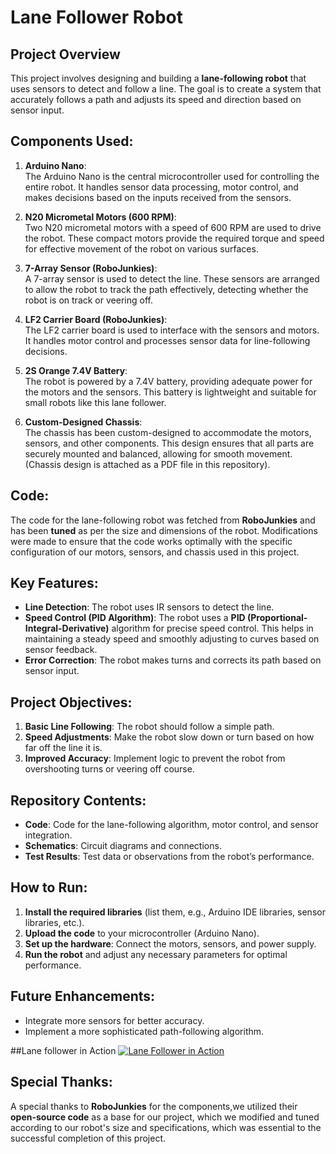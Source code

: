 # Lane Follower Robot

## Project Overview
This project involves designing and building a **lane-following robot** that uses sensors to detect and follow a line. The goal is to create a system that accurately follows a path and adjusts its speed and direction based on sensor input.

## Components Used:
1. **Arduino Nano**:  
   The Arduino Nano is the central microcontroller used for controlling the entire robot. It handles sensor data processing, motor control, and makes decisions based on the inputs received from the sensors.

2. **N20 Micrometal Motors (600 RPM)**:  
   Two N20 micrometal motors with a speed of 600 RPM are used to drive the robot. These compact motors provide the required torque and speed for effective movement of the robot on various surfaces.

3. **7-Array Sensor (RoboJunkies)**:  
   A 7-array sensor is used to detect the line. These sensors are arranged to allow the robot to track the path effectively, detecting whether the robot is on track or veering off.

4. **LF2 Carrier Board (RoboJunkies)**:  
   The LF2 carrier board is used to interface with the sensors and motors. It handles motor control and processes sensor data for line-following decisions.

5. **2S Orange 7.4V Battery**:  
   The robot is powered by a 7.4V battery, providing adequate power for the motors and the sensors. This battery is lightweight and suitable for small robots like this lane follower.

6. **Custom-Designed Chassis**:  
   The chassis has been custom-designed to accommodate the motors, sensors, and other components. This design ensures that all parts are securely mounted and balanced, allowing for smooth movement.(Chassis design is attached as a PDF file in this repository).

## Code:
The code for the lane-following robot was fetched from **RoboJunkies** and has been **tuned** as per the size and dimensions of the robot. Modifications were made to ensure that the code works optimally with the specific configuration of our motors, sensors, and chassis used in this project.

## Key Features:
- **Line Detection**: The robot uses IR sensors to detect the line.
- **Speed Control (PID Algorithm)**: The robot uses a **PID (Proportional-Integral-Derivative)** algorithm for precise speed control. This helps in maintaining a steady speed and smoothly adjusting to curves based on sensor feedback.
- **Error Correction**: The robot makes turns and corrects its path based on sensor input.


## Project Objectives:
1. **Basic Line Following**: The robot should follow a simple path.
2. **Speed Adjustments**: Make the robot slow down or turn based on how far off the line it is.
3. **Improved Accuracy**: Implement logic to prevent the robot from overshooting turns or veering off course.

## Repository Contents:
- **Code**: Code for the lane-following algorithm, motor control, and sensor integration.
- **Schematics**: Circuit diagrams and connections.
- **Test Results**: Test data or observations from the robot’s performance.

## How to Run:
1. **Install the required libraries** (list them, e.g., Arduino IDE libraries, sensor libraries, etc.).
2. **Upload the code** to your microcontroller (Arduino Nano).
3. **Set up the hardware**: Connect the motors, sensors, and power supply.
4. **Run the robot** and adjust any necessary parameters for optimal performance.

## Future Enhancements:
- Integrate more sensors for better accuracy.
- Implement a more sophisticated path-following algorithm.

##Lane follower in Action
[![Lane Follower in Action](https://github.com/nitin-anand780/Fastest-line-follower/thumbnails/lane_follower_thumbnail.png)](https://youtu.be/IQh2VlbWpbw)


## Special Thanks:
A special thanks to **RoboJunkies** for the components,we utilized their **open-source code** as a base for our project, which we modified and tuned according to our robot's size and specifications, which was essential to the successful completion of this project.
